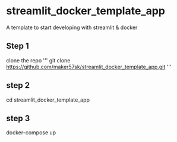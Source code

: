 # streamlit_docker_template_app
A template to start developing with streamlit &amp; docker


## Step 1 
clone the repo
'''
git clone https://github.com/maker57sk/streamlit_docker_template_app.git
'''

## step 2
cd streamlit_docker_template_app

## step 3
docker-compose up

